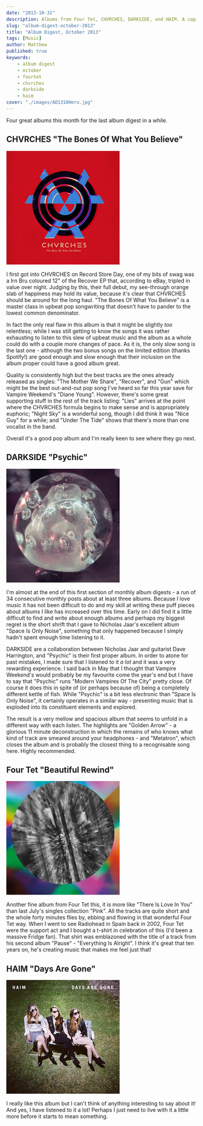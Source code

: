 ```yaml
---
date: "2013-10-31"
description: Albums from Four Tet, CHVRCHES, DARKSIDE, and HAIM. A capital month indeed.
slug: "album-digest-october-2013" 
title: "Album Digest, October 2013"
tags: [Music]
author: Matthew
published: true
keywords:
    - album digest
    - october
    - fourtet
    - chvrches
    - darkside
    - haim
cover: "./images/AD1310Hero.jpg"
---
```


Four great albums this month for the last album digest in a while.


## CHVRCHES "The Bones Of What You Believe"

<div class="align-left album-cover"><img src="./images/chvrches-the-bones-of-what-you-believe.jpg"></div>

I first got into CHVRCHES on Record Store Day, one of my bits of swag was a Irn Bru coloured 12" of the Recover EP that, according to eBay, tripled in value over night. Judging by this, their full debut, my see-through orange slab of happiness may hold its value, because it's clear that CHVRCHES should be around for the long haul. "The Bones Of What You Believe" is a master class in upbeat pop songwriting that doesn't have to pander to the lowest common denominator.

In fact the only real flaw in this album is that it might be slightly _too_ relentless; while I was still getting to know the songs it was rather exhausting to listen to this slew of upbeat music and the album as a whole could do with a couple more changes of pace. As it is, the only slow song is the last one - although the two bonus songs on the limited edition (thanks Spotify!) are good enough and slow enough that their inclusion on the album proper could have a good album great.

Quality is consistently high but the best tracks are the ones already released as singles: "The Mother We Share", "Recover", and "Gun" which might be the best out-and-out pop song I've heard so far this year save for Vampire Weekend's "Diane Young". However, there's some great supporting stuff in the rest of the track listing: "Lies" arrives at the point where the CHVRCHES formula begins to make sense and is appropriately euphoric; "Night Sky" is a wonderful song, though I did think it was "Nice Guy" for a while; and "Under The Tide" shows that there's more than one vocalist in the band.

Overall it's a good pop album and I'm really keen to see where they go next.

## DARKSIDE "Psychic"

<div class="align-left album-cover"><img src="./images/darkside-psychic.jpg"></div>

I'm almost at the end of this first section of monthly album digests - a run of 34 consecutive monthly posts about at least three albums. Because I love music it has not been difficult to do and my skill at writing these puff pieces about albums I like has increased over this time. Early on I did find it a little difficult to find and write about enough albums and perhaps my biggest regret is the short shrift that I gave to Nicholas Jaar's excellent album "Space Is Only Noise", something that only happened because I simply hadn't spent enough time listening to it.

DARKSIDE are a collaboration between Nicholas Jaar and guitarist Dave Harrington, and "Psychic" is their first proper album. In order to atone for past mistakes, I made sure that I listened to it _a lot_ and it was a very rewarding experience. I said back in May that I thought that Vampire Weekend's would probably be my favourite come the year's end but I have to say that "Psychic" runs "Modern Vampires Of The City" pretty close. Of course it does this in spite of (or perhaps because of) being a completely different kettle of fish. While "Psychic" is a bit less electronic than "Space Is Only Noise", it certainly operates in a similar way - presenting music that is exploded into its constituent elements and explored.

The result is a very mellow and spacious album that seems to unfold in a different way with each listen. The highlights are "Golden Arrow" - a glorious 11 minute deconstruction in which the remains of who knows what kind of track are smeared around your headphones - and "Metatron", which closes the album and is probably the closest thing to a recognisable song here. Highly recommended.

## Four Tet "Beautiful Rewind"

<div class="align-left album-cover"><img src="./images/four-tet-beautiful-rewind.jpg"></div>

Another fine album from Four Tet this, it is more like "There Is Love In You" than last July's singles collection "Pink". All the tracks are quite short and the whole forty minutes flies by, ebbing and flowing in that wonderful Four Tet way. When I went to see Radiohead in Spain back in 2002, Four Tet were the support act and I bought a t-shirt in celebration of this (I'd been a massive Fridge fan). That shirt was emblazoned with the title of a track from his second album "Pause" - "Everything Is Alright". I think it's great that ten years on, he's creating music that makes me feel just that!

## HAIM "Days Are Gone"

<div class="align-left album-cover"><img src="./images/HAIM-days-are-gone.jpg"></div>

I really like this album but I can't think of anything interesting to say about it! And yes, I have listened to it a lot! Perhaps I just need to live with it a little more before it starts to mean something.